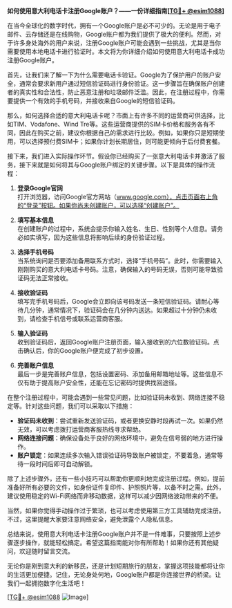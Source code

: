 **如何使用意大利电话卡注册Google账户？——一份详细指南[[TG💪+ @esim1088](https://t.me/s/esim1088)]**

在当今全球化的数字时代，拥有一个Google账户是必不可少的。无论是用于电子邮件、云存储还是在线购物，Google账户都为我们提供了极大的便利。然而，对于许多身处海外的用户来说，注册Google账户可能会遇到一些挑战，尤其是当你需要使用本地电话卡进行验证时。本文将为你详细介绍如何使用意大利电话卡成功注册Google账户。

首先，让我们来了解一下为什么需要电话卡验证。Google为了保护用户的账户安全，通常会要求新用户通过短信验证码进行身份验证。这一步骤旨在确保账户创建者的真实性和合法性，防止恶意注册和垃圾邮件泛滥。因此，在注册过程中，你需要提供一个有效的手机号码，并接收来自Google的短信验证码。

那么，如何选择合适的意大利电话卡呢？市面上有许多不同的运营商可供选择，比如TIM、Vodafone、Wind Tre等。这些运营商提供的SIM卡价格和服务各有不同，因此在购买之前，建议你根据自己的需求进行比较。例如，如果你只是短期使用，可以选择预付费SIM卡；如果你计划长期居住，则可能更倾向于后付费套餐。

接下来，我们进入实际操作环节。假设你已经购买了一张意大利电话卡并激活了服务，接下来就是如何将其与Google账户绑定的关键步骤。以下是具体的操作流程：

1. **登录Google官网**  
   打开浏览器，访问Google官方网站（www.google.com），点击页面右上角的“登录”按钮。如果你尚未创建账户，可以选择“创建账户”。

2. **填写基本信息**  
   在创建账户的过程中，系统会提示你输入姓名、生日、性别等个人信息。请务必如实填写，因为这些信息将影响后续的身份验证过程。

3. **选择手机号码**  
   当系统询问是否要添加备用联系方式时，选择“手机号码”。此时，你需要输入刚刚购买的意大利电话卡号码。注意，确保输入的号码无误，否则可能导致验证码无法正常接收。

4. **接收验证码**  
   填写完手机号码后，Google会立即向该号码发送一条短信验证码。请耐心等待几分钟，通常情况下，验证码会在几分钟内送达。如果超过十分钟仍未收到，请检查手机信号或联系运营商客服。

5. **输入验证码**  
   收到验证码后，返回Google账户注册页面，输入接收到的六位数验证码。点击确认后，你的Google账户便完成了初步设置。

6. **完善账户信息**  
   最后一步是完善账户信息，包括设置密码、添加备用邮箱地址等。这些信息不仅有助于提高账户安全性，还能在忘记密码时提供找回途径。

在整个注册过程中，可能会遇到一些常见问题，比如验证码未收到、网络连接不稳定等。针对这些问题，我们可以采取以下措施：

- **验证码未收到**：尝试重新发送验证码，或者更换安静时段再试一次。如果仍然无效，可以考虑拨打运营商客服热线寻求帮助。
- **网络连接问题**：确保设备处于良好的网络环境中，避免在信号弱的地方进行操作。
- **账户锁定**：如果连续多次输入错误验证码导致账户被锁定，不要着急，通常等待一段时间后即可自动解锁。

除了上述步骤外，还有一些小技巧可以帮助你更顺利地完成注册过程。例如，提前准备好所有必要的文件，如身份证件复印件、护照照片等，以备不时之需。此外，建议使用稳定的Wi-Fi网络而非移动数据，这样可以减少因网络波动带来的不便。

当然，如果你觉得手动操作过于繁琐，也可以考虑使用第三方工具辅助完成注册。不过，这里提醒大家要注意网络安全，避免泄露个人隐私信息。

总结来说，使用意大利电话卡注册Google账户并不是一件难事，只要按照上述步骤逐步操作，就能轻松搞定。希望这篇指南能对你有所帮助！如果你还有其他疑问，欢迎随时留言交流。

无论你是刚到意大利的新移民，还是计划短期旅行的朋友，掌握这项技能都将让你的生活更加便捷。记住，无论身处何地，Google账户都是你连接世界的桥梁。让我们一起拥抱数字化生活吧！

[[TG💪+ @esim1088](https://t.me/s/esim1088) ![Image](https://i.postimg.cc/4NQfJmqS/Snipaste-2025-05-13-00-14-12.png)]